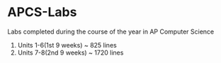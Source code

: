 # APCS-Labs
Labs completed during the course of the year in AP Computer Science

1. Units 1-6(1st 9 weeks) ~ 825 lines
2. Units 7-8(2nd 9 weeks) ~ 1720 lines
